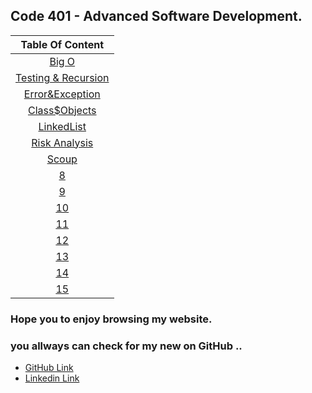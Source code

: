 ## Code 401 - Advanced Software Development.


| Table Of Content  | 
| :-----------------: |
|  [Big O](https://omar-zoubi.github.io/reading-notes/Reading-notes401/reading01) |
|  [Testing & Recursion](https://omar-zoubi.github.io/reading-notes/Reading-notes401/reading02) |
|  [Error&Exception](https://omar-zoubi.github.io/reading-notes/Reading-notes401/reading03) |
|  [Class$Objects](https://omar-zoubi.github.io/reading-notes/Reading-notes401/reading04) |
|  [LinkedList](https://omar-zoubi.github.io/reading-notes/Reading-notes401/reading05) |
|  [ Risk Analysis](https://omar-zoubi.github.io/reading-notes/Reading-notes401/reading06) |
|  [Scoup](https://omar-zoubi.github.io/reading-notes/Reading-notes401/reading07) |
|  [8]() |
|  [9]() |
|  [10]() |
|  [11]() |
|  [12]() |
|  [13]() |
|  [14]() |
|  [15]() |

### Hope you to enjoy browsing my website. 
### you allways can check for my new on GitHub ..

- [GitHub Link](https://github.com/Omar-zoubi)
- [Linkedin Link](https://www.linkedin.com/in/omar-alzoubi-54034bb4/)

